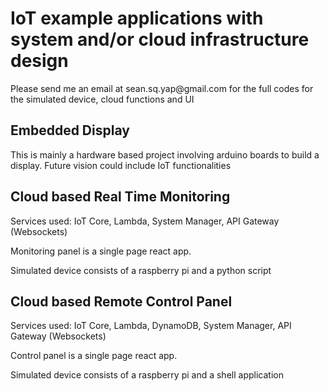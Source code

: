 <h1>IoT example applications with system and/or cloud infrastructure design</h1>

<p>Please send me an email at sean.sq.yap@gmail.com for the full codes for the simulated device, cloud functions and UI</p>

<h2>Embedded Display</h2>
<p>This is mainly a hardware based project involving arduino boards to build a display.  Future vision could include IoT functionalities</p>

<h2>Cloud based Real Time Monitoring</h2>
<p>Services used: IoT Core, Lambda, System Manager, API Gateway (Websockets)</p>
<p>Monitoring panel is a single page react app.</p>
<p>Simulated device consists of a raspberry pi and a python script</p>

<h2>Cloud based Remote Control Panel</h2>
<p>Services used: IoT Core, Lambda, DynamoDB, System Manager, API Gateway (Websockets)</p>
<p>Control panel is a single page react app.</p>
<p>Simulated device consists of a raspberry pi and a shell application</p>
